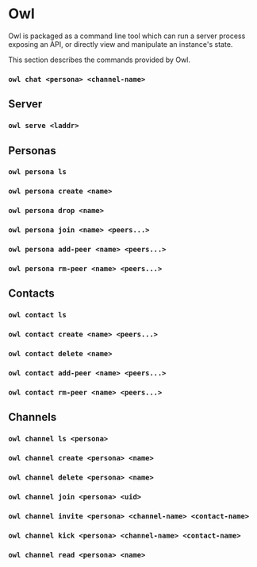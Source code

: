 # Owl

Owl is packaged as a command line tool which can run a server process exposing an API, or directly view and manipulate an instance's state.

This section describes the commands provided by Owl.

### `owl chat <persona> <channel-name>`

## Server

### `owl serve <laddr>`

## Personas

### `owl persona ls`

### `owl persona create <name>`

### `owl persona drop <name>`

### `owl persona join <name> <peers...>`

### `owl persona add-peer <name> <peers...>`

### `owl persona rm-peer <name> <peers...>`

## Contacts

### `owl contact ls`

### `owl contact create <name> <peers...>`

### `owl contact delete <name>`

### `owl contact add-peer <name> <peers...>`

### `owl contact rm-peer <name> <peers...>`

## Channels

### `owl channel ls <persona>`

### `owl channel create <persona> <name>`

### `owl channel delete <persona> <name>`

### `owl channel join <persona> <uid>`

### `owl channel invite <persona> <channel-name> <contact-name>`

### `owl channel kick <persona> <channel-name> <contact-name>`

### `owl channel read <persona> <name>`
